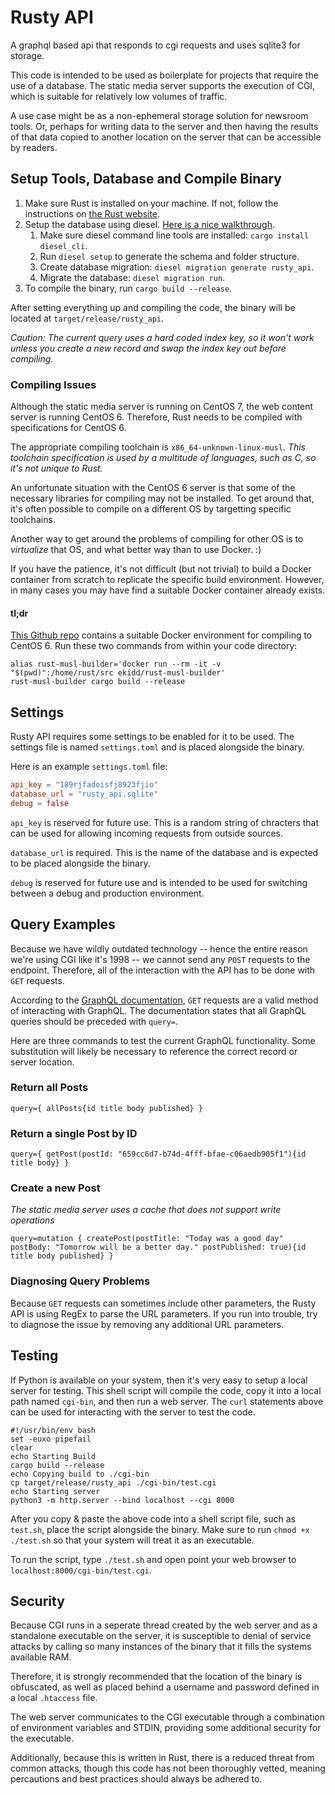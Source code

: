 # Rusty API
A graphql based api that responds to cgi requests and uses sqlite3 for storage.

This code is intended to be used as boilerplate for projects that require the use of a database. 
The static media server supports the execution of CGI, which is suitable for relatively low volumes of traffic.

A use case might be as a non-ephemeral storage solution for newsroom tools. 
Or, perhaps for writing data to the server and then having the results of that data copied 
to another location on the server that can be accessible by readers.

## Setup Tools, Database and Compile Binary
1. Make sure Rust is installed on your machine. If not, follow the instructions on [the Rust website](https://www.rust-lang.org/tools/install).
2. Setup the database using diesel. [Here is a nice walkthrough](http://diesel.rs/guides/getting-started/).
    1. Make sure diesel command line tools are installed: `cargo install diesel_cli`.
    2. Run `diesel setup` to generate the schema and folder structure. 
    3. Create database migration: `diesel migration generate rusty_api`.
    4. Migrate the database: `diesel migration run`.
3. To compile the binary, run `cargo build --release`.

After setting everything up and compiling the code, the binary will be located at `target/release/rusty_api`.

_Caution: The current query uses a hard coded index key, so it won't work unless you create a new record and swap the index key out before compiling._ 

### Compiling Issues
Although the static media server is running on CentOS 7, the web content server is running CentOS 6. 
Therefore, Rust needs to be compiled with specifications for CentOS 6. 

The appropriate compiling toolchain is `x86_64-unknown-linux-musl`. 
_This toolchain specification is used by a multitude of languages, such as C, so it's not unique to Rust._

An unfortunate situation with the CentOS 6 server is that some of the necessary libraries for compiling may not be installed. 
To get around that, it's often possible to compile on a different OS by targetting specific toolchains.

Another way to get around the problems of compiling for other OS is to _virtualize_ that OS, and what better way than to use Docker. :) 

If you have the patience, it's not difficult (but not trivial) to build a Docker container from scratch to replicate the specific build environment. 
However, in many cases you may have find a suitable Docker container already exists.

#### tl;dr
[This Github repo](https://github.com/emk/rust-musl-builder) contains a suitable Docker environment for compiling to CentOS 6. 
Run these two commands from within your code directory:
```commandline
alias rust-musl-builder='docker run --rm -it -v "$(pwd)":/home/rust/src ekidd/rust-musl-builder'
rust-musl-builder cargo build --release
```

## Settings
Rusty API requires some settings to be enabled for it to be used.
The settings file is named `settings.toml` and is placed alongside the binary.

Here is an example `settings.toml` file:
```toml
api_key = "189rjfadoisfj8923fjio"
database_url = "rusty_api.sqlite"
debug = false
```

`api_key` is reserved for future use. This is a random string of chracters that 
can be used for allowing incoming requests from outside sources. 

`database_url` is required. This is the name of the database and is
expected to be placed alongside the binary.

`debug` is reserved for future use and is intended to be used for switching 
between a debug and production environment.

## Query Examples
Because we have wildly outdated technology -- hence the entire reason we're using CGI like it's 1998 -- we cannot send 
any `POST` requests to the endpoint. Therefore, all of the interaction with the API has to be done with `GET` requests.

According to the [GraphQL documentation](https://graphql.org/learn/serving-over-http/), `GET` requests are a valid 
method of interacting with GraphQL. The documentation states that all GraphQL queries should be preceded with 
`query=`.

Here are three commands to test the current GraphQL functionality.
Some substitution will likely be necessary to reference the correct record or server location.

### Return all Posts
`query={ allPosts{id title body published} }`

### Return a single Post by ID
`query={ getPost(postId: "659cc6d7-b74d-4fff-bfae-c06aedb905f1"){id title body} }`

### Create a new Post
*The static media server uses a cache that does not support write operations*

`query=mutation { createPost(postTitle: "Today was a good day" postBody: "Tomorrow will be a better day." postPublished: true){id title body published} }`

### Diagnosing Query Problems
Because `GET` requests can sometimes include other parameters, the Rusty API is using RegEx to parse the URL parameters.
If you run into trouble, try to diagnose the issue by removing any additional URL parameters.

## Testing
If Python is available on your system, then it's very easy to setup a local server for testing. 
This shell script will compile the code, copy it into a local path named `cgi-bin`, and then run a web server.
The `curl` statements above can be used for interacting with the server to test the code.

```shell
#!/usr/bin/env bash
set -euxo pipefail
clear
echo Starting Build
cargo build --release
echo Copying build to ./cgi-bin
cp target/release/rusty_api ./cgi-bin/test.cgi
echo Starting server
python3 -m http.server --bind localhost --cgi 8000
```
After you copy & paste the above code into a shell script file, such as `test.sh`, place the script alongside the binary.
Make sure to run `chmod +x ./test.sh` so that your system will treat it as an executable. 

To run the script, type `./test.sh` and open point your web browser to `localhost:8000/cgi-bin/test.cgi`.

## Security
Because CGI runs in a seperate thread created by the web server and as a standalone executable
on the server, it is susceptible to denial of service attacks by calling so many instances of the 
binary that it fills the systems available RAM. 

Therefore, it is strongly recommended that the location of the binary is obfuscated, as well 
as placed behind a username and password defined in a local `.htaccess` file.

The web server communicates to the CGI executable through a combination of environment variables
and STDIN, providing some additional security for the executable. 

Additionally, because this is written in Rust, there is a reduced threat from common attacks, though 
this code has not been thoroughly vetted, meaning percautions and best practices should always be adhered to. 